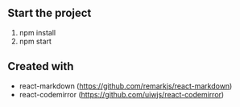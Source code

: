 ## Start the project

1. npm install
1. npm start

## Created with

- react-markdown (https://github.com/remarkjs/react-markdown)  
- react-codemirror (https://github.com/uiwjs/react-codemirror)